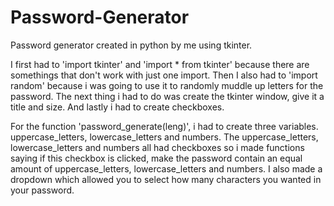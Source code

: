 # Password-Generator
Password generator created in python by me using tkinter.

I first had to 'import tkinter' and 'import * from tkinter' because there are somethings that don't work with just one import.
Then I also had to 'import random' because i was going to use it to randomly muddle up letters for the password.
The next thing i had to do was create the tkinter window, give it a title and size.
And lastly i had to create checkboxes.

For the function 'password_generate(leng)', i had to create three variables.
uppercase_letters, lowercase_letters and numbers.
The uppercase_letters, lowercase_letters and numbers all had checkboxes so i made functions saying if this checkbox is clicked, make the password contain an equal amount of uppercase_letters, lowercase_letters and numbers.
I also made a dropdown which allowed you to select how many characters you wanted in your password.
